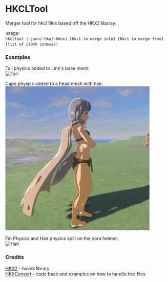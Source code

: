 # HKCLTool

Merger tool for hkcl files based off the HKX2 libaray.

usage:\
`hkcltool [-json/-hku/-hknx] [hkcl to merge into] [hkcl to merge from] [list of cloth indexes]`

### Examples

Tail physics added to Link's base mesh:\
![Tail](ExamplePictures/TailPhysics.gif?raw=true)

Cape physics added to a head mesh with hair:\
![Cape](ExamplePictures/CapePhysics.gif?raw=true)

Fin Physics and Hair physics spilt on the zora helmet:\
![Hair](ExamplePictures/HairPhysics.gif?raw=true)

### Credits
[HKX2](https://github.com/krenyy/HKX2) - havok library\
[HKXConvert](https://github.com/krenyy/HKXConvert) - code base and examples on how to handle hkx files